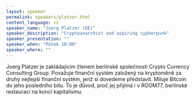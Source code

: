 ```yaml
---
layout: speaker
permalink: speakers/platzer.html
content_language: cz
speaker_name: "Joerg Platzer (DE)"
speaker_description: "Cryptoanarchist and aspiring cypherpunk"
speaker_presentation: ""
speaker_when: "Pátek 18:00"
speaker_where: ""
---
```


Joerg Platzer je zakládajícím členem berlínské společnosti Crypto Currency Consulting Group. Považuje finanční systém založený na kryptoměně za druhý nejlepší finanční systém, jenž si dovedeme představit. Miluje Bitcoin do jeho posledního bitu. To je důvod, proč jej přijímá i v ROOM77, berlínské restauraci na konci kapitalismu.
